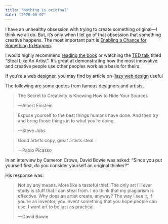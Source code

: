 ```yaml
---
title: "Nothing is original"
date: "2020-06-07"
---
```


I have an unhealthy obsession with trying to create something original—I think we all do. But, it’s only when I let go of that obsession that something creative happens. The most important part is [Enabling a Chance for Something to Happen](/enabling-a-chance-for-something-to-happen/).

I would highly recommend [reading the book](https://www.goodreads.com/book/show/13099738-steal-like-an-artist) or watching the [TED talk](https://www.youtube.com/watch?v=oww7oB9rjgw) titled “Steal Like An Artist”. It’s great at demonstrating how the most innovative and creative people use other peoples work as a basis for theirs. 

If you’re a web designer, you may find by article on ([lazy web design](/lazy-web-design/) useful

The following are some quotes from famous designers and artists.

> The Secret to Creativity Is Knowing How to Hide Your Sources
> 
> —Albert Einstein

> Expose yourself to the best things humans have done. And then try and bring those things in to what you’re doing.
> 
> —Steve Jobs

> Good artists copy, great artists steal.
> 
> —Pablo Picasso

In an interview by Cameron Crowe, David Bowie was asked: “Since you put yourself first, do you consider yourself an original thinker?”

His response was:

> Not by any means. More like a tasteful thief. The only art I’ll ever study is stuff that I can steal from. I do think that my plagiarism is effective. Why does an artist create, anyway? The way I see it, if you’re an inventor, you invent something that you hope people can use. I want art to be just as practical.
> 
> —David Bowie
